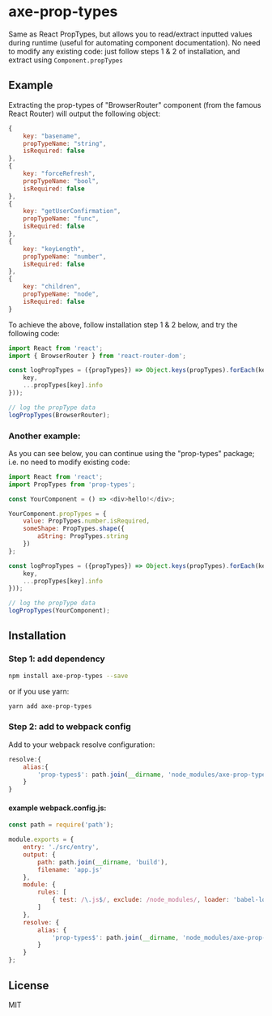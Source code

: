 # axe-prop-types
Same as React PropTypes, but allows you to read/extract inputted values during runtime (useful for automating component documentation).
No need to modify any existing code: just follow steps 1 & 2 of installation, and extract using `Component.propTypes`

## Example
Extracting the prop-types of "BrowserRouter" component (from the famous React Router) will output the following object:
```javascript
{
    key: "basename",
    propTypeName: "string",
    isRequired: false
},
{
    key: "forceRefresh",
    propTypeName: "bool",
    isRequired: false
},
{
    key: "getUserConfirmation",
    propTypeName: "func",
    isRequired: false
},
{
    key: "keyLength",
    propTypeName: "number",
    isRequired: false
},
{
    key: "children",
    propTypeName: "node",
    isRequired: false
}
```

To achieve the above, follow installation step 1 & 2 below, and try the following code:
```javascript
import React from 'react';
import { BrowserRouter } from 'react-router-dom';

const logPropTypes = ({propTypes}) => Object.keys(propTypes).forEach(key => console.log({
    key,
    ...propTypes[key].info
}));

// log the propType data
logPropTypes(BrowserRouter);
```

### Another example:
As you can see below, you can continue using the "prop-types" package; i.e. no need to modify existing code:
```javascript
import React from 'react';
import PropTypes from 'prop-types';

const YourComponent = () => <div>hello!</div>;

YourComponent.propTypes = {
    value: PropTypes.number.isRequired,
    someShape: PropTypes.shape({
        aString: PropTypes.string
    })
};

const logPropTypes = ({propTypes}) => Object.keys(propTypes).forEach(key => console.log({
    key,
    ...propTypes[key].info
}));

// log the propType data
logPropTypes(YourComponent);
```

## Installation
### Step 1: add dependency
```bash
npm install axe-prop-types --save
```

or if you  use yarn:

```bash
yarn add axe-prop-types
```


### Step 2: add to webpack config
Add to your webpack resolve configuration:
```javascript
resolve:{
    alias:{
        'prop-types$': path.join(__dirname, 'node_modules/axe-prop-types')
    }
}
```

#### example webpack.config.js:
```javascript
const path = require('path');

module.exports = {
    entry: './src/entry',
    output: {
        path: path.join(__dirname, 'build'),
        filename: 'app.js'
    },
    module: {
        rules: [
            { test: /\.js$/, exclude: /node_modules/, loader: 'babel-loader' }
        ]
    },
    resolve: {
        alias: {
            'prop-types$': path.join(__dirname, 'node_modules/axe-prop-types')
        }
    }
};
```

## License
MIT